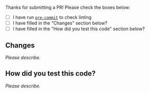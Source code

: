 Thanks for submitting a PR! Please check the boxes below:

- [ ] I have run [`pre-commit`](https://docs.flagsmith.com/deployment/locally-api#pre-commit) to check linting
- [ ] I have filled in the "Changes" section below?
- [ ] I have filled in the "How did you test this code" section below?

## Changes

*Please describe.*

## How did you test this code?

<!-- If the answer is manually, please include a quick step-by-step on how to test this PR. -->

*Please describe.*
